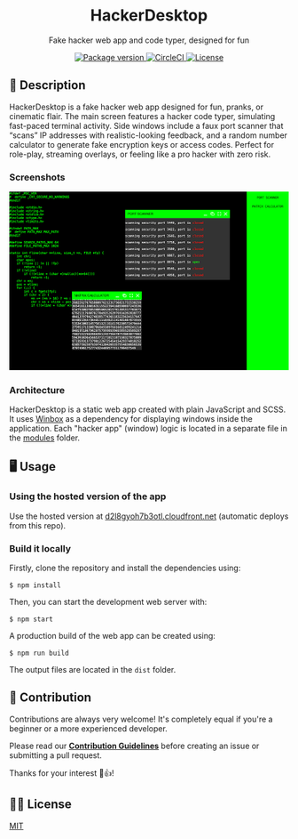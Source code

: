 <h1 align="center">HackerDesktop</h1>
<p align="center">Fake hacker web app and code typer, designed for fun</p>

<p align="center">
    <a href="https://github.com/jarne/HackerDesktop/blob/master/package.json">
        <img src="https://img.shields.io/github/package-json/v/jarne/HackerDesktop.svg" alt="Package version">
    </a>
    <a href="https://circleci.com/gh/jarne/HackerDesktop">
    <img src="https://img.shields.io/circleci/project/github/jarne/HackerDesktop.svg" alt="CircleCI">
    </a>
    <a href="https://github.com/jarne/HackerDesktop/blob/master/LICENSE">
        <img src="https://img.shields.io/github/license/jarne/HackerDesktop.svg" alt="License">
    </a>
</p>

## 📙 Description

HackerDesktop is a fake hacker web app designed for fun, pranks, or cinematic flair. The main screen features a hacker code typer, simulating fast-paced terminal activity. Side windows include a faux port scanner that “scans” IP addresses with realistic-looking feedback, and a random number calculator to generate fake encryption keys or access codes. Perfect for role-play, streaming overlays, or feeling like a pro hacker with zero risk.

### Screenshots

<img src=".github/.media/screenshot.png" alt="Screenshot of the hacker desktop">

### Architecture

HackerDesktop is a static web app created with plain JavaScript and SCSS. It uses [Winbox](https://github.com/nextapps-de/winbox)
as a dependency for displaying windows inside the application.
Each "hacker app" (window) logic is located in a separate file in the [modules](./assets/js/modules/) folder.

## 🖥 Usage

### Using the hosted version of the app

Use the hosted version at [d2l8gyoh7b3otl.cloudfront.net](https://d2l8gyoh7b3otl.cloudfront.net) (automatic deploys from this repo).

### Build it locally

Firstly, clone the repository and install the dependencies using:

```
$ npm install
```

Then, you can start the development web server with:

```
$ npm start
```

A production build of the web app can be created using:

```
$ npm run build
```

The output files are located in the `dist` folder.

## 🙋‍ Contribution

Contributions are always very welcome! It's completely equal if you're a beginner or a more experienced developer.

Please read our **[Contribution Guidelines](CONTRIBUTING.md)** before creating an issue or submitting a pull request.

Thanks for your interest 🎉👍!

## 👨‍⚖️ License

[MIT](https://github.com/jarne/HackerDesktop/blob/master/LICENSE)
